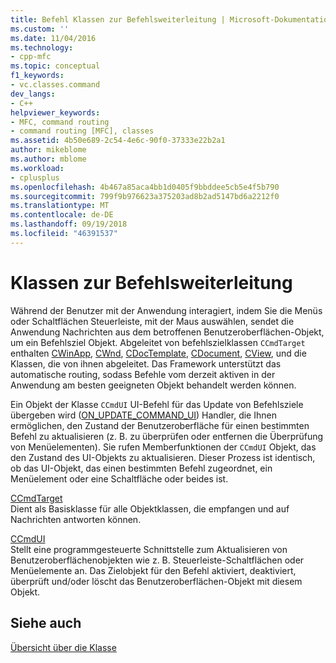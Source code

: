 ```yaml
---
title: Befehl Klassen zur Befehlsweiterleitung | Microsoft-Dokumentation
ms.custom: ''
ms.date: 11/04/2016
ms.technology:
- cpp-mfc
ms.topic: conceptual
f1_keywords:
- vc.classes.command
dev_langs:
- C++
helpviewer_keywords:
- MFC, command routing
- command routing [MFC], classes
ms.assetid: 4b50e689-2c54-4e6c-90f0-37333e22b2a1
author: mikeblome
ms.author: mblome
ms.workload:
- cplusplus
ms.openlocfilehash: 4b467a85aca4bb1d0405f9bbddee5cb5e4f5b790
ms.sourcegitcommit: 799f9b976623a375203ad8b2ad5147bd6a2212f0
ms.translationtype: MT
ms.contentlocale: de-DE
ms.lasthandoff: 09/19/2018
ms.locfileid: "46391537"
---
```

# <a name="command-routing-classes"></a>Klassen zur Befehlsweiterleitung

Während der Benutzer mit der Anwendung interagiert, indem Sie die Menüs oder Schaltflächen Steuerleiste, mit der Maus auswählen, sendet die Anwendung Nachrichten aus dem betroffenen Benutzeroberflächen-Objekt, um ein Befehlsziel Objekt. Abgeleitet von befehlszielklassen `CCmdTarget` enthalten [CWinApp](../mfc/reference/cwinapp-class.md), [CWnd](../mfc/reference/cwnd-class.md), [CDocTemplate](../mfc/reference/cdoctemplate-class.md), [CDocument](../mfc/reference/cdocument-class.md), [CView](../mfc/reference/cview-class.md), und die Klassen, die von ihnen abgeleitet. Das Framework unterstützt das automatische routing, sodass Befehle vom derzeit aktiven in der Anwendung am besten geeigneten Objekt behandelt werden können.

Ein Objekt der Klasse `CCmdUI` UI-Befehl für das Update von Befehlsziele übergeben wird ([ON_UPDATE_COMMAND_UI](reference/message-map-macros-mfc.md#on_update_command_ui)) Handler, die Ihnen ermöglichen, den Zustand der Benutzeroberfläche für einen bestimmten Befehl zu aktualisieren (z. B. zu überprüfen oder entfernen die Überprüfung von Menüelementen). Sie rufen Memberfunktionen der `CCmdUI` Objekt, das den Zustand des UI-Objekts zu aktualisieren. Dieser Prozess ist identisch, ob das UI-Objekt, das einen bestimmten Befehl zugeordnet, ein Menüelement oder eine Schaltfläche oder beides ist.

[CCmdTarget](../mfc/reference/ccmdtarget-class.md)<br/>
Dient als Basisklasse für alle Objektklassen, die empfangen und auf Nachrichten antworten können.

[CCmdUI](../mfc/reference/ccmdui-class.md)<br/>
Stellt eine programmgesteuerte Schnittstelle zum Aktualisieren von Benutzeroberflächenobjekten wie z. B. Steuerleiste-Schaltflächen oder Menüelemente an. Das Zielobjekt für den Befehl aktiviert, deaktiviert, überprüft und/oder löscht das Benutzeroberflächen-Objekt mit diesem Objekt.

## <a name="see-also"></a>Siehe auch

[Übersicht über die Klasse](../mfc/class-library-overview.md)

